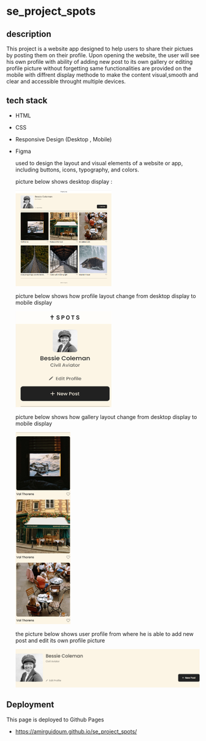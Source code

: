 # se_project_spots

## description

This project is a website app designed to help users to share their pictues by posting them on their profile.
Upon opening the website, the user will see his own profile with ability of adding new post to its own gallery or editing profile picture without forgetting same functionalities are provided on the mobile with diffrent display methode to make the content visual,smooth and clear and accessible throught multiple devices.

## tech stack

- HTML

- CSS

- Responsive Design (Desktop , Mobile)

- Figma

  used to design the layout and visual elements of a website or app, including buttons, icons, typography, and colors.

  picture below shows desktop display :

  <img src="./images/desktop display.png" alt="Description" width="250" height="250"/>

  picture below shows how profile layout change from desktop display to mobile display

  <img src="./images/mobile-display.png" alt="Description" width="250" height="250"/>

  picture below shows how gallery layout change from desktop display to mobile display

  <img src="./images/mobile-display.-gallerypng.png" alt="Description"  height="500"/>

  the picture below shows user profile from where he is able to add new post and edit its own profile picture

    <img src="./images/Profile section.png" alt="Description" width="500" height="100"/>

## Deployment

This page is deployed to Github Pages

- https://amirguidoum.github.io/se_project_spots/
